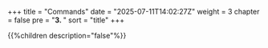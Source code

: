 +++
title = "Commands"
date = "2025-07-11T14:02:27Z"
weight = 3
chapter = false
pre = "<b>3. </b>"
sort = "title"
+++

{{%children description="false"%}}
